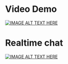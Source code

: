 # Video Demo
[![IMAGE ALT TEXT HERE](https://img.youtube.com/vi/7hm2JPif9y8/0.jpg)](https://www.youtube.com/watch?v=7hm2JPif9y8)
# Realtime chat
[![IMAGE ALT TEXT HERE](https://img.youtube.com/vi/gOUBU4eCQM8/0.jpg)](https://www.youtube.com/watch?v=gOUBU4eCQM8)
